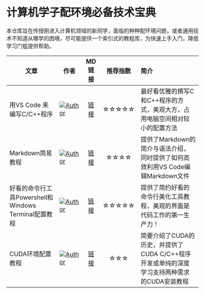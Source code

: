 # 计算机学子配环境必备技术宝典

本仓库旨在传授刚进入计算机领域的新同学，面临的种种配环境问题，或者通用技术不知道从哪学的困境，尽可能提供一个索引式的教程库，为快速上手入门，降低学习门槛提供帮助。

|文章|作者|MD链接|推荐指数|简介|
|-|-|:-:|:-:|:-|
|用VS Code 来编写C/C++程序|[![Author](https://img.shields.io/badge/Github-晴霾-blue?logo=github)](https://github.com/sunnyhaze/) | [链接](VSCode编译C++环境-Windows/VSCode编译C++环境配置.md)|☆☆☆☆☆|最好看优雅的撰写C和C++程序的方式，美观大方，占用电脑空间相对较小的配置方法|
|Markdown简易教程|[![Author](https://img.shields.io/badge/Github-晴霾-blue?logo=github)](https://github.com/sunnyhaze/) |[链接](markdown简易教程/我的Markdown教程.md)|☆☆☆☆|提供了Markdown的简介与语法介绍，同时提供了如何高效利用VS Code编辑Markdown文件|
|好看的命令行工具Powershell和Windows Terminal配置教程|[![Author](https://img.shields.io/badge/Github-晴霾-blue?logo=github)](https://github.com/sunnyhaze/) |[链接](好看的Windows%20Terminal%20与Powershell%207/WindowsTerminal配置教程.md)|☆☆☆☆☆|提供了简约好看的命令行美化工具教程，美观的界面是代码工作的第一生产力！|
|CUDA环境配置教程|[![Author](https://img.shields.io/badge/Github-晴霾-blue?logo=github)](https://github.com/sunnyhaze/) |[链接](CUDA环境配置教程/CUDA环境配置教程.md)|☆☆☆|简要介绍了CUDA的历史，并提供了CUDA C/C++程序开发或单纯的深度学习支持两种需求的CUDA安装教程|
